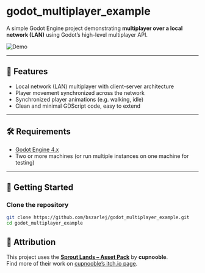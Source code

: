 # godot_multiplayer_example

A simple Godot Engine project demonstrating **multiplayer over a local network (LAN)** using Godot’s high-level multiplayer API.

![Demo](assets/preview/gameplay.gif)

---

## 🌟 Features

- Local network (LAN) multiplayer with client-server architecture
- Player movement synchronized across the network
- Synchronized player animations (e.g. walking, idle)
- Clean and minimal GDScript code, easy to extend
---

## 🛠 Requirements

- [Godot Engine 4.x](https://godotengine.org/)  
- Two or more machines (or run multiple instances on one machine for testing)

---

## 🚀 Getting Started

### Clone the repository

```bash
git clone https://github.com/bszarlej/godot_multiplayer_example.git
cd godot_multiplayer_example
```

## 🎨 Attribution

This project uses the **[Sprout Lands – Asset Pack](https://cupnooble.itch.io/sprout-lands-asset-pack)** by **cupnooble**.  
Find more of their work on [cupnooble’s itch.io page](https://cupnooble.itch.io/).